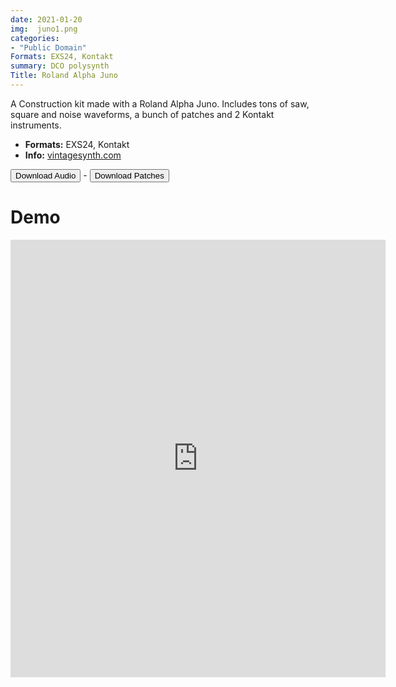 ```yaml
---
date: 2021-01-20
img:  juno1.png
categories: 
- "Public Domain"
Formats: EXS24, Kontakt
summary: DCO polysynth 
Title: Roland Alpha Juno 
---
```



A Construction kit made with a Roland Alpha Juno. Includes tons of saw, square and noise waveforms, a bunch of patches and 2 Kontakt instruments.

-   **Formats:** EXS24, Kontakt
-   **Info:** [vintagesynth.com](http://www.vintagesynth.com/roland/ajuno1.php)

<div class="buttons"> <a href="https://www.dropbox.com/sh/o0ds519ezs079ef/AACkx8F7Gwfy8ZSSkEZMf6p6a?dl=0"> <button>Download Audio</button></a> - <a href="https://github.com/publicsamples/Roland-Alpha-Juno"> <button>Download Patches</button></a></div>





# Demo


<iframe width="600" height="700" src="https://www.modularsamples.com/Demos/demos/aj.html" frameborder="0" allow="accelerometer; autoplay; clipboard-write; encrypted-media; gyroscope; picture-in-picture" allowfullscreen></iframe>


 